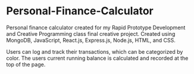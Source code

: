 # Personal-Finance-Calculator
Personal finance calculator created for my Rapid Prototype Development and Creative Programming class final creative project. Created using MongoDB, JavaScript, React.js, Express.js, Node.js, HTML, and CSS.

Users can log and track their transactions, which can be categorized by color. The users current running balance is calculated and recorded at the top of the page.
